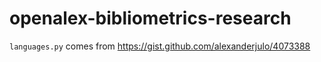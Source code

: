 # openalex-bibliometrics-research

`languages.py` comes from https://gist.github.com/alexanderjulo/4073388